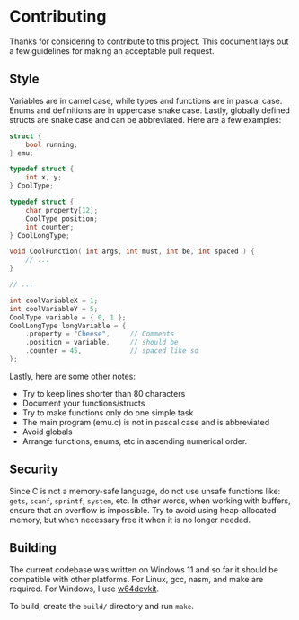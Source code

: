 # Contributing

Thanks for considering to contribute to this project. This document lays out a few guidelines for making an acceptable pull request.

## Style
Variables are in camel case, while types and functions are in pascal case. Enums and definitions are in uppercase snake case. Lastly, globally defined structs are snake case and can be abbreviated. Here are a few examples:
```c
struct {
    bool running;
} emu;

typedef struct {
    int x, y;
} CoolType;

typedef struct {
    char property[12];
    CoolType position;
    int counter;
} CoolLongType;

void CoolFunction( int args, int must, int be, int spaced ) {
    // ...
}

// ...

int coolVariableX = 1;
int coolVariableY = 5;
CoolType variable = { 0, 1 };
CoolLongType longVariable = {
    .property = "Cheese",     // Comments
    .position = variable,     // should be
    .counter = 45,            // spaced like so
};
```

Lastly, here are some other notes:
- Try to keep lines shorter than 80 characters
- Document your functions/structs
- Try to make functions only do one simple task
- The main program (emu.c) is not in pascal case and is abbreviated
- Avoid globals
- Arrange functions, enums, etc in ascending numerical order.

## Security
Since C is not a memory-safe language, do not use unsafe functions like: `gets`, `scanf`, `sprintf`, `system`, etc. In other words, when working with buffers, ensure that an overflow is impossible. Try to avoid using heap-allocated memory, but when necessary free it when it is no longer needed.

## Building
The current codebase was written on Windows 11 and so far it should be compatible with other platforms. For Linux, gcc, nasm, and make are required. For Windows, I use [w64devkit](https://github.com/skeeto/w64devkit/releases).

To build, create the `build/` directory and run `make`.